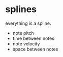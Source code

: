 # splines

everything is a spline.

- note pitch
- time between notes
- note velocity
- space between notes
